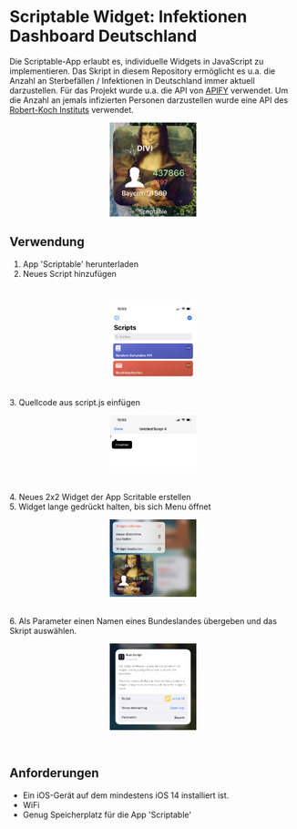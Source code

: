 # Scriptable Widget: Infektionen Dashboard Deutschland

Die Scriptable-App erlaubt es, individuelle Widgets in JavaScript zu implementieren. Das Skript in diesem Repository ermöglicht es u.a. die Anzahl an Sterbefällen / Infektionen in Deutschland immer aktuell darzustellen. Für das Projekt wurde u.a. die API von [APIFY](https://api.apify.com/v2/key-value-stores/OHrZyNo9BzT6xKMRD/records/LATEST?disableRedirect=true "DIVI - Intensivregister") verwendet. Um die Anzahl an jemals infizierten Personen darzustellen wurde eine API des [Robert-Koch Instituts](https://rki-covid-api.now.sh/ "RKI - aktuelle Fallzahlen") verwendet.

<p align="center"><img src="/media/preview.jpg" width="30%"></center>

## Verwendung
1. App 'Scriptable' herunterladen
2. Neues Script hinzufügen
<br>
<center><p align="center"><img src="/media/scriptable.jpg" width="30%"></center>
<br>
3. Quellcode aus script.js einfügen 
<br>
<center><p align="center"><img src="/media/script.jpg" width="30%"></center>
<br>
4. Neues 2x2 Widget der App Scritable erstellen
<br>
5. Widget lange gedrückt halten, bis sich Menu öffnet
<br>
<center><p align="center"><img src="/media/widget.jpg" width="30%"></center>
<br>
6. Als Parameter einen Namen eines Bundeslandes übergeben und das Skript auswählen.
<br>
<center><p align="center"><img src="/media/widget_settings.jpg" width="30%"></center>
<br>

## Anforderungen

* Ein iOS-Gerät auf dem mindestens iOS 14 installiert ist.
* WiFi
* Genug Speicherplatz für die App 'Scriptable'
